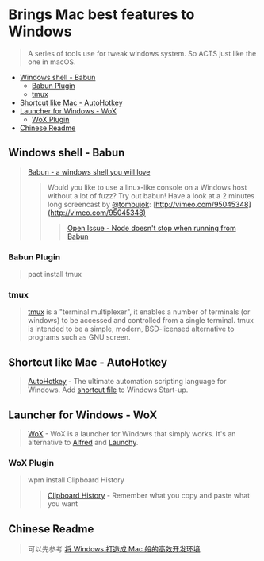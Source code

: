 # Brings Mac best features to Windows
> A series of tools use for tweak windows system. So ACTS just like the one in macOS.

<!-- MarkdownTOC autolink="true" autoanchor="true" bracket="round" -->

- [Windows shell - Babun](#windows-shell---babun)
	- [Babun Plugin](#babun-plugin)
	- [tmux](#tmux)
- [Shortcut like Mac - AutoHotkey](#shortcut-like-mac---autohotkey)
- [Launcher for Windows - WoX](#launcher-for-windows---wox)
	- [WoX Plugin](#wox-plugin)
- [Chinese Readme](#chinese-readme)

<!-- /MarkdownTOC -->

<a name="windows-shell---babun"></a>
## Windows shell - Babun
> [Babun - a windows shell you will love](https://github.com/babun/babun)
>> Would you like to use a linux-like console on a Windows host without a lot of fuzz? Try out babun!
>> Have a look at a 2 minutes long screencast by [@tombujok](https://twitter.com/tombujok): [http://vimeo.com/95045348](http://vimeo.com/95045348)
<a name="babun-plugin"></a>
>>> [Open Issue - Node doesn't stop when running from Babun](https://github.com/babun/babun/issues/391)

<a name="babun-plugin"></a>
### Babun Plugin
> pact install tmux

<a name="tmux"></a>
### tmux
> [tmux](https://github.com/tmux/tmux) is a "terminal multiplexer", it enables a number of terminals (or windows) to be accessed and controlled from a single terminal. tmux is intended to be a simple, modern, BSD-licensed alternative to programs such as GNU screen.

<a name="shortcut-like-mac---autohotkey"></a>
## Shortcut like Mac - AutoHotkey
> [AutoHotkey](https://www.autohotkey.com/) - The ultimate automation scripting language for Windows.
> Add [shortcut file](./AHK/osx-shortcut.ahk) to Windows Start-up.

<a name="launcher-for-windows---wox"></a>
## Launcher for Windows - WoX
> [WoX](https://github.com/Wox-launcher/Wox) - WoX is a launcher for Windows that simply works. It's an alternative to [Alfred](https://www.alfredapp.com/) and [Launchy](http://www.launchy.net/).

<a name="wox-plugin"></a>
### WoX Plugin
> wpm install Clipboard History
>> [Clipboard History](http://www.getwox.com/plugin/4) - Remember what you copy and paste what you want

<a name="chinese-readme"></a>
## Chinese Readme
> 可以先参考 [将 Windows 打造成 Mac 般的高效开发环境](https://github.com/kenberkeley/make-windows-development-mac-like)
